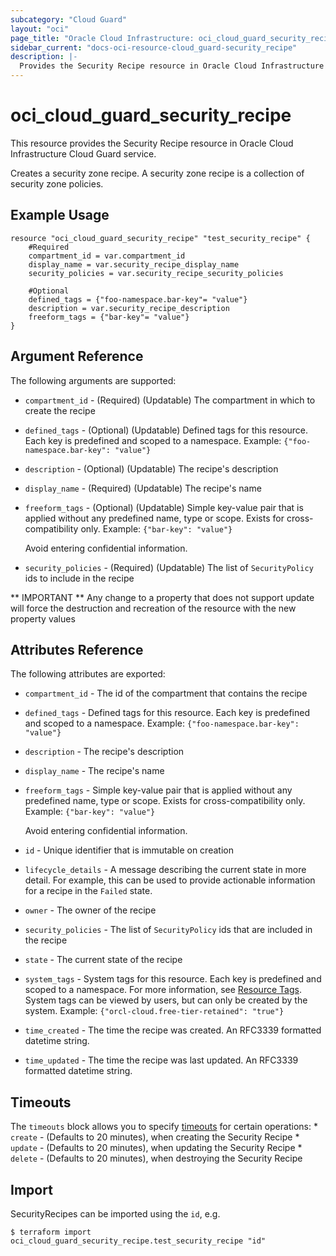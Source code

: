 ```yaml
---
subcategory: "Cloud Guard"
layout: "oci"
page_title: "Oracle Cloud Infrastructure: oci_cloud_guard_security_recipe"
sidebar_current: "docs-oci-resource-cloud_guard-security_recipe"
description: |-
  Provides the Security Recipe resource in Oracle Cloud Infrastructure Cloud Guard service
---
```


# oci_cloud_guard_security_recipe
This resource provides the Security Recipe resource in Oracle Cloud Infrastructure Cloud Guard service.

Creates a security zone recipe. A security zone recipe is a collection of security zone policies.


## Example Usage

```hcl
resource "oci_cloud_guard_security_recipe" "test_security_recipe" {
	#Required
	compartment_id = var.compartment_id
	display_name = var.security_recipe_display_name
	security_policies = var.security_recipe_security_policies

	#Optional
	defined_tags = {"foo-namespace.bar-key"= "value"}
	description = var.security_recipe_description
	freeform_tags = {"bar-key"= "value"}
}
```

## Argument Reference

The following arguments are supported:

* `compartment_id` - (Required) (Updatable) The compartment in which to create the recipe
* `defined_tags` - (Optional) (Updatable) Defined tags for this resource. Each key is predefined and scoped to a namespace. Example: `{"foo-namespace.bar-key": "value"}` 
* `description` - (Optional) (Updatable) The recipe's description
* `display_name` - (Required) (Updatable) The recipe's name
* `freeform_tags` - (Optional) (Updatable) Simple key-value pair that is applied without any predefined name, type or scope. Exists for cross-compatibility only. Example: `{"bar-key": "value"}`

	Avoid entering confidential information. 
* `security_policies` - (Required) (Updatable) The list of `SecurityPolicy` ids to include in the recipe


** IMPORTANT **
Any change to a property that does not support update will force the destruction and recreation of the resource with the new property values

## Attributes Reference

The following attributes are exported:

* `compartment_id` - The id of the compartment that contains the recipe
* `defined_tags` - Defined tags for this resource. Each key is predefined and scoped to a namespace. Example: `{"foo-namespace.bar-key": "value"}` 
* `description` - The recipe's description
* `display_name` - The recipe's name
* `freeform_tags` - Simple key-value pair that is applied without any predefined name, type or scope. Exists for cross-compatibility only. Example: `{"bar-key": "value"}`

	Avoid entering confidential information. 
* `id` - Unique identifier that is immutable on creation
* `lifecycle_details` - A message describing the current state in more detail. For example, this can be used to provide actionable information for a recipe in the `Failed` state.
* `owner` - The owner of the recipe
* `security_policies` - The list of `SecurityPolicy` ids that are included in the recipe
* `state` - The current state of the recipe
* `system_tags` - System tags for this resource. Each key is predefined and scoped to a namespace. For more information, see [Resource Tags](https://docs.cloud.oracle.com/iaas/Content/General/Concepts/resourcetags.htm). System tags can be viewed by users, but can only be created by the system.  Example: `{"orcl-cloud.free-tier-retained": "true"}` 
* `time_created` - The time the recipe was created. An RFC3339 formatted datetime string.
* `time_updated` - The time the recipe was last updated. An RFC3339 formatted datetime string.

## Timeouts

The `timeouts` block allows you to specify [timeouts](https://registry.terraform.io/providers/hashicorp/oci/latest/docs/guides/changing_timeouts) for certain operations:
	* `create` - (Defaults to 20 minutes), when creating the Security Recipe
	* `update` - (Defaults to 20 minutes), when updating the Security Recipe
	* `delete` - (Defaults to 20 minutes), when destroying the Security Recipe


## Import

SecurityRecipes can be imported using the `id`, e.g.

```
$ terraform import oci_cloud_guard_security_recipe.test_security_recipe "id"
```

